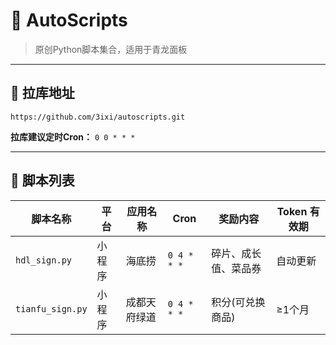 # 🚀 AutoScripts

> 原创Python脚本集合，适用于青龙面板

---

## 🔗 拉库地址

```plaintext
https://github.com/3ixi/autoscripts.git
```

**拉库建议定时Cron：** `0 0 * * *`

---

## 📜 脚本列表

| 脚本名称         | 平台       | 应用名称       | Cron      | 奖励内容                 | Token 有效期          |
|------------------|------------|----------------|---------------|--------------------------|-----------------------|
| `hdl_sign.py`    | 小程序     | 海底捞         | `0 4 * * *`   | 碎片、成长值、菜品券     | 自动更新              |
| `tianfu_sign.py` | 小程序     | 成都天府绿道   | `0 4 * * *`   | 积分(可兑换商品)                     | ≥1个月               |
